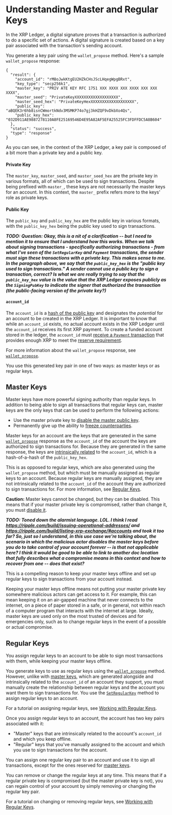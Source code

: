 # Understanding Master and Regular Keys

In the XRP Ledger, a digital signature proves that a transaction is authorized to do a specific set of actions. A digital signature is created based on a key pair associated with the transaction's sending account.

You generate a key pair using the `wallet_propose` method. Here's a sample `wallet_propose` response:

```
{
  "result": {
    "account_id": "rM8oJwkKtgEU2HZkCHsJScLHqegWpgBRxt",
    "key_type": "secp256k1",
    "master_key": "PRIV ATE KEY RFC 1751 XXX XXXX XXX XXXX XXX XXX XXXX",
    "master_seed": "PrivateKeyXXXXXXXXXXXXXXXXXXX",
    "master_seed_hex": "PrivateKeyHexXXXXXXXXXXXXXXXXXXX",
    "public_key": "aBQEK3r6hb8isnCWmortkNdv3MSMKP74o7gj3kHZQF9vDkbXo4Qs",
    "public_key_hex": "032D911AE9887278110A8FE25169546D4E95A82AF5EFA25525FC3FDFFDC5A8B604"
  },
  "status": "success",
  "type": "response"
}
```

As you can see, in the context of the XRP Ledger, a key pair is composed of a bit more than a private key and a public key.


#### Private Key

The `master_key`, `master_seed`, and `master_seed_hex` are the private key in various formats, all of which can be used to sign transactions. Despite being prefixed with `master_`, these keys are not necessarily the master keys for an account. In this context, the `master_` prefix refers more to the keys' role as private keys.


#### Public Key

The `public_key` and `public_key_hex` are the public key in various formats, with the `public_key_hex` being the public key used to sign transactions.

***TODO: Question: Okay, this is a nit of a clarification -- but I need to mention it to ensure that I understand how this works. When we talk about signing transactions - specifically authorizing transactions - from what I've seen of the `SetRegularKey` and `Payment` transactions, the sender must sign these transactions with a private key. This makes sense to me. In the paragraph above, we say that the `public_key_hex` is the "public key used to sign transactions." A sender cannot use a public key to sign a transaction, correct? Is what we are really trying to say that the `public_key_hex` value is the value that the XRP Ledger exposes publicly as the `SigningPubKey` to indicate the signer that authorized the transaction (the public-facing version of the private key?)***


#### `account_id`

The `account_id` is a [hash of the public key](concept-accounts.html#address-encoding) and designates the *potential* for an account to be created in the XRP Ledger. It is important to know that while an `account_id` exists, no actual account exists in the XRP Ledger until the `account_id` receives its first XRP payment. To create a funded account stored in the ledger, the `account_id` must [receive a `Payment` transaction](reference-transaction-format.html#creating-accounts) that provides enough XRP to meet the [reserve requirement](concept-reserves.html).

For more information about the `wallet_propose` response, see [`wallet_propose`](reference-rippled.html#wallet-propose).

You use this generated key pair in one of two ways: as master keys or as regular keys.


## Master Keys

Master keys have more powerful signing authority than regular keys. In addition to being able to sign all transactions that regular keys can, master keys are the only keys that can be used to perform the following actions:

* Use the master private key to [disable the master public key](reference-transaction-format.html#accountset-flags).
* Permanently give up the ability to [freeze counterparties](concept-freeze.html#no-freeze).

Master keys for an account are the keys that are generated in the same [`wallet_propose`](reference-rippled.html#wallet-propose) response as the `account_id` of the account the keys are authorized to sign transactions for. Because they are generated in the same response, the keys are [intrinsically related](concept-accounts.html#address-encoding) to the `account_id`, which is a hash-of-a-hash of the `public_key_hex`.

This is as opposed to regular keys, which are also generated using the `wallet_propose` method, but which must be manually assigned as regular keys to an account. Because regular keys are manually assigned, they are not intrinsically related to the `account_id` of the account they are authorized to sign transactions for. For more information, see [Regular Keys](#regular-keys).

**Caution:** Master keys cannot be changed, but they can be disabled. This means that if your master private key is compromised, rather than change it, you must [disable it](reference-transaction-format.html#accountset-flags).

***TODO: Toned down the alarmist language. LOL. I think I read https://ripple.com/build/issuing-operational-addresses/ and https://ripple.com/build/listing-xrp-exchange/#accounts and took it too far? So, just so I understand, in this use case we're talking about, the scenario in which the malicious actor disables the master keys before you do to take control of your account forever -- is that not applicable here? I think it would be good to be able to link to another doc location that fully describes what a compromise means in this context and how to recover from one -- does that exist?***

This is a compelling reason to keep your master keys offline and set up regular keys to sign transactions from your account instead.

Keeping your master keys offline means not putting your master private key somewhere malicious actors can get access to it. For example, this can mean keeping it on an air-gapped machine that never connects to the internet, on a piece of paper stored in a safe, or in general, not within reach of a computer program that interacts with the internet at large. Ideally, master keys are used only on the most trusted of devices and for emergencies only, such as to change regular keys in the event of a possible or actual compromise.


## Regular Keys

You assign regular keys to an account to be able to sign most transactions with them, while keeping your master keys offline.

You generate keys to use as regular keys using the [`wallet_propose`](reference-rippled.html#wallet-propose) method. However, unlike with [master keys](#master-keys), which are generated alongside and intrinsically related to the `account_id` of an account they support, you must manually create the relationship between regular keys and the account you want them to sign transactions for. You use the [`SetRegularKey`](reference-transaction-format.html#setregularkey) method to assign regular keys to an account.

For a tutorial on assigning regular keys, see [Working with Regular Keys](tutorial-regular-keys.html).

Once you assign regular keys to an account, the account has two key pairs associated with it:

* "Master" keys that are intrinsically related to the account's `account_id` and which you keep offline.
* "Regular" keys that you've manually assigned to the account and which you use to sign transactions for the account.

You can assign one regular key pair to an account and use it to sign all transactions, except for the ones reserved for [master keys](#master-keys).

You can remove or change the regular keys at any time. This means that if a regular private key is compromised (but the master private key is not), you can regain control of your account by simply removing or changing the regular key pair.

For a tutorial on changing or removing regular keys, see [Working with Regular Keys](tutorial-regular-keys.html).
